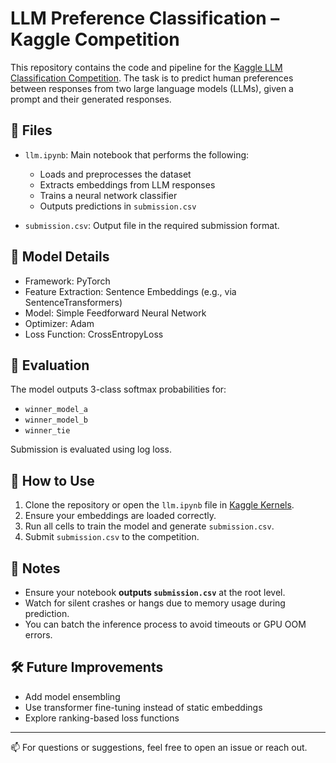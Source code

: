 # LLM Preference Classification – Kaggle Competition

This repository contains the code and pipeline for the [Kaggle LLM Classification Competition](https://www.kaggle.com/). The task is to predict human preferences between responses from two large language models (LLMs), given a prompt and their generated responses.

## 📂 Files

- `llm.ipynb`: Main notebook that performs the following:
  - Loads and preprocesses the dataset
  - Extracts embeddings from LLM responses
  - Trains a neural network classifier
  - Outputs predictions in `submission.csv`

- `submission.csv`: Output file in the required submission format.

## 🧠 Model Details

- Framework: PyTorch
- Feature Extraction: Sentence Embeddings (e.g., via SentenceTransformers)
- Model: Simple Feedforward Neural Network
- Optimizer: Adam
- Loss Function: CrossEntropyLoss

## 🧪 Evaluation

The model outputs 3-class softmax probabilities for:
- `winner_model_a`
- `winner_model_b`
- `winner_tie`

Submission is evaluated using log loss.

## 🚀 How to Use

1. Clone the repository or open the `llm.ipynb` file in [Kaggle Kernels](https://www.kaggle.com/).
2. Ensure your embeddings are loaded correctly.
3. Run all cells to train the model and generate `submission.csv`.
4. Submit `submission.csv` to the competition.

## 📌 Notes

- Ensure your notebook **outputs `submission.csv`** at the root level.
- Watch for silent crashes or hangs due to memory usage during prediction.
- You can batch the inference process to avoid timeouts or GPU OOM errors.

## 🛠️ Future Improvements

- Add model ensembling
- Use transformer fine-tuning instead of static embeddings
- Explore ranking-based loss functions

---

📫 For questions or suggestions, feel free to open an issue or reach out.

